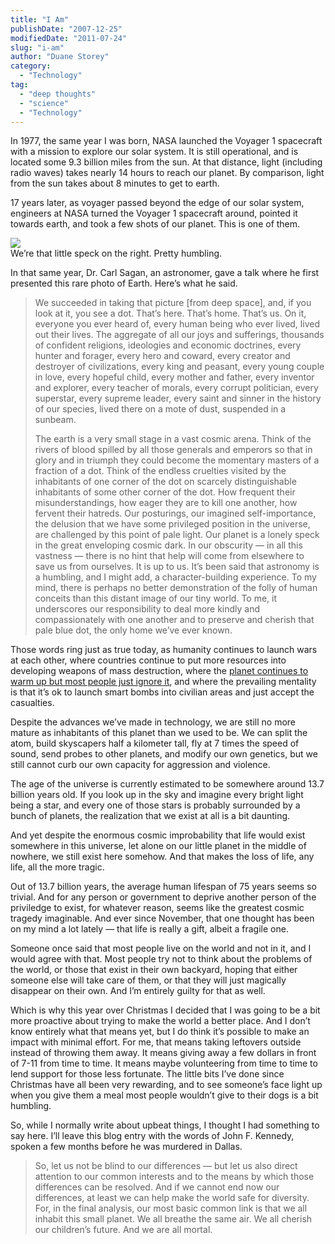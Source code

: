 ```yaml
---
title: "I Am"
publishDate: "2007-12-25"
modifiedDate: "2011-07-24"
slug: "i-am"
author: "Duane Storey"
category:
  - "Technology"
tag:
  - "deep thoughts"
  - "science"
  - "Technology"
---
```


In 1977, the same year I was born, NASA launched the Voyager 1 spacecraft with a mission to explore our solar system. It is still operational, and is located some 9.3 billion miles from the sun. At that distance, light (including radio waves) takes nearly 14 hours to reach our planet. By comparison, light from the sun takes about 8 minutes to get to earth.

17 years later, as voyager passed beyond the edge of our solar system, engineers at NASA turned the Voyager 1 spacecraft around, pointed it towards earth, and took a few shots of our planet. This is one of them.

  
![](http://www.bigskyastroclub.org/images/pbd_sm.jpg)  
We’re that little speck on the right. Pretty humbling.

In that same year, Dr. Carl Sagan, an astronomer, gave a talk where he first presented this rare photo of Earth. Here’s what he said.

> We succeeded in taking that picture \[from deep space\], and, if you look at it, you see a dot. That’s here. That’s home. That’s us. On it, everyone you ever heard of, every human being who ever lived, lived out their lives. The aggregate of all our joys and sufferings, thousands of confident religions, ideologies and economic doctrines, every hunter and forager, every hero and coward, every creator and destroyer of civilizations, every king and peasant, every young couple in love, every hopeful child, every mother and father, every inventor and explorer, every teacher of morals, every corrupt politician, every superstar, every supreme leader, every saint and sinner in the history of our species, lived there on a mote of dust, suspended in a sunbeam.
> 
> The earth is a very small stage in a vast cosmic arena. Think of the rivers of blood spilled by all those generals and emperors so that in glory and in triumph they could become the momentary masters of a fraction of a dot. Think of the endless cruelties visited by the inhabitants of one corner of the dot on scarcely distinguishable inhabitants of some other corner of the dot. How frequent their misunderstandings, how eager they are to kill one another, how fervent their hatreds. Our posturings, our imagined self-importance, the delusion that we have some privileged position in the universe, are challenged by this point of pale light. Our planet is a lonely speck in the great enveloping cosmic dark. In our obscurity — in all this vastness — there is no hint that help will come from elsewhere to save us from ourselves. It is up to us. It’s been said that astronomy is a humbling, and I might add, a character-building experience. To my mind, there is perhaps no better demonstration of the folly of human conceits than this distant image of our tiny world. To me, it underscores our responsibility to deal more kindly and compassionately with one another and to preserve and cherish that pale blue dot, the only home we’ve ever known.

Those words ring just as true today, as humanity continues to launch wars at each other, where countries continue to put more resources into developing weapons of mass destruction, where the [planet continues to warm up but most people just ignore it](http://news.bbc.co.uk/2/low/science/nature/6230731.stm), and where the prevailing mentality is that it’s ok to launch smart bombs into civilian areas and just accept the casualties.

Despite the advances we’ve made in technology, we are still no more mature as inhabitants of this planet than we used to be. We can split the atom, build skyscapers half a kilometer tall, fly at 7 times the speed of sound, send probes to other planets, and modify our own genetics, but we still cannot curb our own capacity for aggression and violence.

The age of the universe is currently estimated to be somewhere around 13.7 billion years old. If you look up in the sky and imagine every bright light being a star, and every one of those stars is probably surrounded by a bunch of planets, the realization that we exist at all is a bit daunting.

And yet despite the enormous cosmic improbability that life would exist somewhere in this universe, let alone on our little planet in the middle of nowhere, we still exist here somehow. And that makes the loss of life, any life, all the more tragic.

Out of 13.7 billion years, the average human lifespan of 75 years seems so trivial. And for any person or government to deprive another person of the priviledge to exist, for whatever reason, seems like the greatest cosmic tragedy imaginable. And ever since November, that one thought has been on my mind a lot lately — that life is really a gift, albeit a fragile one.

Someone once said that most people live on the world and not in it, and I would agree with that. Most people try not to think about the problems of the world, or those that exist in their own backyard, hoping that either someone else will take care of them, or that they will just magically disappear on their own. And I’m entirely guilty for that as well.

Which is why this year over Christmas I decided that I was going to be a bit more proactive about trying to make the world a better place. And I don’t know entirely what that means yet, but I do think it’s possible to make an impact with minimal effort. For me, that means taking leftovers outside instead of throwing them away. It means giving away a few dollars in front of 7-11 from time to time. It means maybe volunteering from time to time to lend support for those less fortunate. The little bits I’ve done since Christmas have all been very rewarding, and to see someone’s face light up when you give them a meal most people wouldn’t give to their dogs is a bit humbling.

So, while I normally write about upbeat things, I thought I had something to say here. I’ll leave this blog entry with the words of John F. Kennedy, spoken a few months before he was murdered in Dallas.

> So, let us not be blind to our differences — but let us also direct attention to our common interests and to the means by which those differences can be resolved. And if we cannot end now our differences, at least we can help make the world safe for diversity. For, in the final analysis, our most basic common link is that we all inhabit this small planet. We all breathe the same air. We all cherish our children’s future. And we are all mortal.
